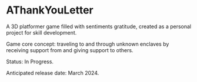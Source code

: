 # AThankYouLetter
A 3D platformer game filled with sentiments gratitude, created as a personal project for skill development.

Game core concept: traveling to and through unknown enclaves by receiving support from and giving support to others.

Status: In Progress.

Anticipated release date: March 2024.
